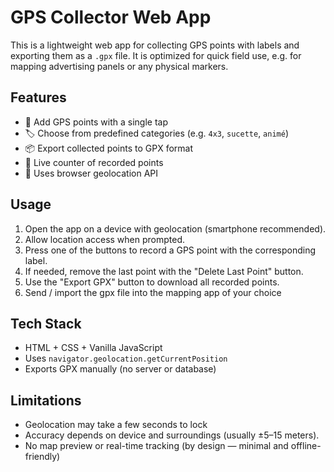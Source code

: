 # GPS Collector Web App

This is a lightweight web app for collecting GPS points with labels and exporting them as a `.gpx` file. It is optimized for quick field use, e.g. for mapping advertising panels or any physical markers.

## Features

- 📍 Add GPS points with a single tap
- 🏷️ Choose from predefined categories (e.g. `4x3`, `sucette`, `animé`)
- 📦 Export collected points to GPX format
- 🧮 Live counter of recorded points
- 📡 Uses browser geolocation API

## Usage

1. Open the app on a device with geolocation (smartphone recommended).
2. Allow location access when prompted.
3. Press one of the buttons to record a GPS point with the corresponding label.
4. If needed, remove the last point with the "Delete Last Point" button.
5. Use the "Export GPX" button to download all recorded points.
6. Send / import the gpx file into the mapping app of your choice

## Tech Stack

- HTML + CSS + Vanilla JavaScript
- Uses `navigator.geolocation.getCurrentPosition`
- Exports GPX manually (no server or database)

## Limitations

- Geolocation may take a few seconds to lock
- Accuracy depends on device and surroundings (usually ±5–15 meters).
- No map preview or real-time tracking (by design — minimal and offline-friendly)
